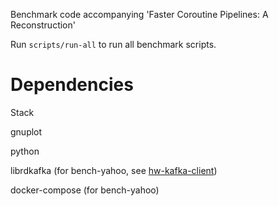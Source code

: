 Benchmark code accompanying 'Faster Coroutine Pipelines: A Reconstruction'

Run `scripts/run-all` to run all benchmark scripts.

# Dependencies

Stack

gnuplot

python

librdkafka (for bench-yahoo, see [hw-kafka-client](https://github.com/haskell-works/hw-kafka-client))

docker-compose (for bench-yahoo)
